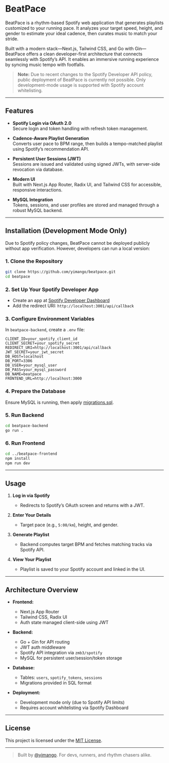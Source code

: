 # BeatPace

BeatPace is a rhythm-based Spotify web application that generates playlists customized to your running pace. It analyzes your target speed, height, and gender to estimate your ideal cadence, then curates music to match your stride.

Built with a modern stack—Next.js, Tailwind CSS, and Go with Gin—BeatPace offers a clean developer-first architecture that connects seamlessly with Spotify’s API. It enables an immersive running experience by syncing music tempo with footfalls.

> **Note:** Due to recent changes to the Spotify Developer API policy, public deployment of BeatPace is currently not possible. Only development-mode usage is supported with Spotify account whitelisting.

---

## Features

- **Spotify Login via OAuth 2.0**  
  Secure login and token handling with refresh token management.

- **Cadence-Aware Playlist Generation**  
  Converts user pace to BPM range, then builds a tempo-matched playlist using Spotify’s recommendation API.

- **Persistent User Sessions (JWT)**  
  Sessions are issued and validated using signed JWTs, with server-side revocation via database.

- **Modern UI**  
  Built with Next.js App Router, Radix UI, and Tailwind CSS for accessible, responsive interactions.

- **MySQL Integration**  
  Tokens, sessions, and user profiles are stored and managed through a robust MySQL backend.

---

## Installation (Development Mode Only)

Due to Spotify policy changes, BeatPace cannot be deployed publicly without app verification. However, developers can run a local version:

### 1. Clone the Repository
```bash
git clone https://github.com/yimango/beatpace.git
cd beatpace
```

### 2. Set Up Your Spotify Developer App
- Create an app at [Spotify Developer Dashboard](https://developer.spotify.com/dashboard)
- Add the redirect URI: `http://localhost:3001/api/callback`

### 3. Configure Environment Variables
In `beatpace-backend`, create a `.env` file:
```env
CLIENT_ID=your_spotify_client_id
CLIENT_SECRET=your_spotify_secret
REDIRECT_URI=http://localhost:3001/api/callback
JWT_SECRET=your_jwt_secret
DB_HOST=localhost
DB_PORT=3306
DB_USER=your_mysql_user
DB_PASS=your_mysql_password
DB_NAME=beatpace
FRONTEND_URL=http://localhost:3000
```

### 4. Prepare the Database
Ensure MySQL is running, then apply [migrations.sql](beatpace-backend/db/migrations.sql).

### 5. Run Backend
```bash
cd beatpace-backend
go run .
```

### 6. Run Frontend
```bash
cd ../beatpace-frontend
npm install
npm run dev
```

---

## Usage

1. **Log in via Spotify**
   - Redirects to Spotify’s OAuth screen and returns with a JWT.

2. **Enter Your Details**
   - Target pace (e.g., `5:00/km`), height, and gender.

3. **Generate Playlist**
   - Backend computes target BPM and fetches matching tracks via Spotify API.

4. **View Your Playlist**
   - Playlist is saved to your Spotify account and linked in the UI.
  
---

## Architecture Overview

- **Frontend:**
  - Next.js App Router
  - Tailwind CSS, Radix UI
  - Auth state managed client-side using JWT

- **Backend:**
  - Go + Gin for API routing
  - JWT auth middleware
  - Spotify API integration via `zmb3/spotify`
  - MySQL for persistent user/session/token storage

- **Database:**
  - Tables: `users`, `spotify_tokens`, `sessions`
  - Migrations provided in SQL format

- **Deployment:**
  - Development mode only (due to Spotify API limits)
  - Requires account whitelisting via Spotify Dashboard

---

## License

This project is licensed under the [MIT License](LICENSE).

---

> Built by [@yimango](https://github.com/yimango). For devs, runners, and rhythm chasers alike.
